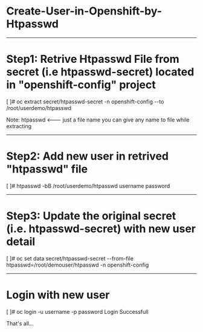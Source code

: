 # Create-User-in-Openshift-by-Htpasswd

------------------------------------------------------------------------------------------------------
# Step1: Retrive Htpasswd File from secret (i.e htpasswd-secret) located in "openshift-config" project

[ ]# oc extract secret/htpasswd-secret -n openshift-config --to /root/userdemo/htpasswd 

Note:
htpasswd <--- just a file name you can give any name to file while extracting 

------------------------------------------------------------------------------------------------------
# Step2: Add new user in retrived "htpasswd" file 

[ ]# htpasswd -bB /root/userdemo/htpasswd username password

------------------------------------------------------------------------------------------------------
# Step3: Update the original secret (i.e. htpasswd-secret) with new user detail

[ ]# oc set data secret/htpasswd-secret --from-file htpasswd=/root/demouser/htpasswd -n openshift-config

------------------------------------------------------------------------------------------------------
# Login with new user

[ ]# oc login -u username -p password
Login Successfull

That's all...

